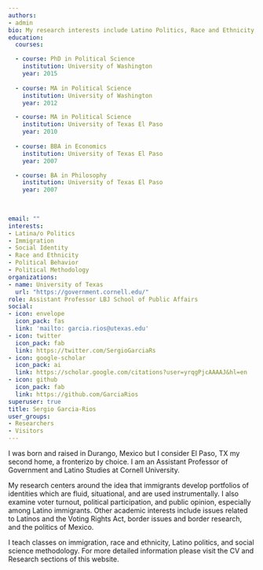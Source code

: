 ```yaml
---
authors:
- admin
bio: My research interests include Latino Politics, Race and Ethnicity, Political Psychology, Political Methodology, and Polling.
education:
  courses:

  - course: PhD in Political Science
    institution: University of Washington
    year: 2015 
 
  - course: MA in Political Science
    institution: University of Washington
    year: 2012

  - course: MA in Political Science
    institution: University of Texas El Paso
    year: 2010
  
  - course: BBA in Economics
    institution: University of Texas El Paso
    year: 2007

  - course: BA in Philosophy
    institution: University of Texas El Paso
    year: 2007

    
    
email: ""
interests:
- Latina/o Politics
- Immigration
- Social Identity
- Race and Ethnicity
- Political Behavior
- Political Methodology
organizations:
- name: University of Texas
  url: "https://government.cornell.edu/"
role: Assistant Professor LBJ School of Public Affairs
social:
- icon: envelope
  icon_pack: fas
  link: 'mailto: garcia.rios@utexas.edu'
- icon: twitter
  icon_pack: fab
  link: https://twitter.com/SergioGarciaRs
- icon: google-scholar
  icon_pack: ai
  link: https://scholar.google.com/citations?user=yrqgPjcAAAAJ&hl=en
- icon: github
  icon_pack: fab
  link: https://github.com/GarciaRios
superuser: true
title: Sergio Garcia-Rios
user_groups:
- Researchers
- Visitors
---
```


I was born and raised in Durango, Mexico but I consider El Paso, TX my second home, a fronterizo by choice. I am an Assistant Professor of Government and Latino Studies at Cornell University.

My research centers around the idea that immigrants develop portfolios of identities which are fluid, situational, and are used instrumentally. I also examine voter turnout, political participation, and public opinion, especially among Latino immigrants. Other academic interests include issues related to Latinos and the Voting Rights Act, border issues and border research, and the politics of Mexico.

I teach classes on immigration, race and ethnicity, Latino politics, and social science methodology. For more detailed information please visit the CV and Research sections of this website.




